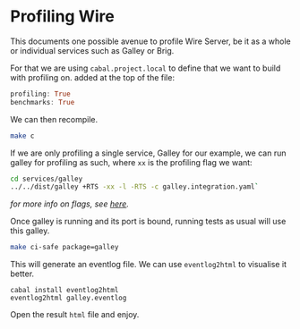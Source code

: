 # Profiling Wire

This documents one possible avenue to profile Wire Server, be it as a whole or individual services such as Galley or Brig.

For that we are using `cabal.project.local` to define that we want to build with profiling on. added at the top of the file:

```haskell
profiling: True
benchmarks: True
```

We can then recompile.

```sh
make c
```

If we are only profiling a single service, Galley for our example, we can run galley for profiling as such, where `xx` is the profiling flag we want:

```sh
cd services/galley
../../dist/galley +RTS -xx -l -RTS -c galley.integration.yaml`
```

*for more info on flags, see [here](https://downloads.haskell.org/ghc/latest/docs/users_guide/profiling.html#rts-options-for-heap-profiling).*

Once galley is running and its port is bound, running tests as usual will use this galley.

```sh
make ci-safe package=galley
```

This will generate an eventlog file. We can use `eventlog2html` to visualise it better.

```
cabal install eventlog2html
eventlog2html galley.eventlog
```

Open the result `html` file and enjoy.
